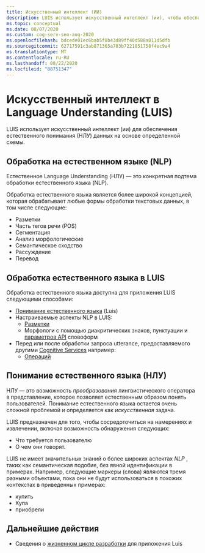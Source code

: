 ```yaml
---
title: Искусственный интеллект (ИИ)
description: LUIS использует искусственный интеллект (ии), чтобы обеспечить понимание языка данных на основе определенной схемы.
ms.topic: conceptual
ms.date: 08/07/2020
ms.custom: cog-serv-seo-aug-2020
ms.openlocfilehash: bdcede01ec6bab5f8b43d89ff40d588a011d5dfb
ms.sourcegitcommit: 62717591c3ab871365a783b7221851758f4ec9a4
ms.translationtype: MT
ms.contentlocale: ru-RU
ms.lasthandoff: 08/22/2020
ms.locfileid: "88751347"
---
```

# <a name="artificial-intelligence-in-language-understanding-luis"></a>Искусственный интеллект в Language Understanding (LUIS)

LUIS использует искусственный интеллект (ии) для обеспечения естественного понимания (НЛУ) данных на основе определенной схемы.

## <a name="natural-language-processing-nlp"></a>Обработка на естественном языке (NLP)

Естественное Language Understanding (НЛУ) — это конкретная подтема обработки естественного языка (NLP).

Обработка естественного языка является более широкой концепцией, которая обрабатывает любые формы обработки текстовых данных, в том числе следующие:

* Разметки
* Часть тегов речи (POS)
* Сегментация
* Анализ морфологические
* Семантическое сходство
* Рассуждение
* Перевод

## <a name="natural-language-processing-in-luis"></a>Обработка естественного языка в LUIS

Обработка естественного языка доступна для приложения LUIS следующими способами:
* [Понимание естественного языка](#natural-language-processing-nlp) (Luis)
* Настраиваемые аспекты NLP в LUIS:
    * [Разметки](luis-language-support.md#tokenization)
    * Морфологи с помощью диакритических знаков, пунктуации и [параметров API](luis-reference-application-settings.md) словоформ
* Перед или после обработки запроса utterance, предоставляемого другими [Cognitive Services](../Welcome.md) например:
    * [Операций](../translator/translator-info-overview.md)

## <a name="natural-language-understanding-nlu"></a>Понимание естественного языка (НЛУ)

НЛУ — это возможность _преобразования_ лингвистического оператора в представление, которое позволяет естественным образом понять пользователей. Понимание естественного языка остается очень сложной проблемой и определяется как _искусственная_ задача.

LUIS предназначен для того, чтобы сосредоточиться на намерениях и извлечении, включая возможность обнаружения следующих:
* Что требуется пользователю
* О чем они говорят.

LUIS не имеет значительных знаний о более широких аспектах _NLP_ , таких как семантическая подобие, без явной идентификации в примерах. Например, следующие маркеры (слова) являются тремя разными объектами, пока они не будут использоваться в похожих контекстах в приведенных примерах:

* купить
* Купа
* приобрели

## <a name="next-steps"></a>Дальнейшие действия

* Сведения о [жизненном цикле разработки](luis-concept-app-iteration.md) для приложения Luis